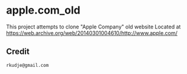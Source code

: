 # apple.com_old
This project attempts to  clone  "Apple Company" old  website Located at https://web.archive.org/web/20140301004610/http://www.apple.com/

## Credit
	rkudje@gmail.com
